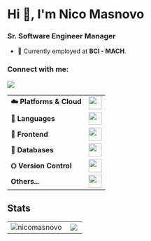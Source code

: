 <h1 align="left">Hi 👋, I'm Nico Masnovo</h1>
<h3 align="left">Sr. Software Engineer Manager</h3>

- 🏢 Currently employed at **BCI - MACH**.

<h3 align="left">Connect with me:</h3>

<a href="https://linkedin.com/in/nicolás-masnovo"><img src="https://img.shields.io/badge/LinkedIn-0077B5?style=for-the-badge&logo=linkedin&logoColor=white"></a>

<table>
    <tr>
        <td><b>☁️ Platforms & Cloud</b></td>
        <td><img height="30px" style="max-height:30px" src="https://skillicons.dev/icons?i=aws,docker,apple,linux,windows"/></td>
    </tr>
    <tr>
        <td><b>📖 Languages</b></td>
        <td><img height="30px" style="max-height:30px" src="https://skillicons.dev/icons?i=bash,js,ts,c,cpp,java" /></td>
    </tr>
    <tr>
        <td><b>📖 Frontend</b></td>
        <td><img height="30px" style="max-height:30px" src="https://skillicons.dev/icons?i=astro,angular,react,electron,html,css,less,sass," /></td>
    </tr>
    <tr>
        <td><b>💾 Databases</b></td>
        <td><img height="30px" style="max-height:30px" src="https://skillicons.dev/icons?i=mongodb,mysql,postgresql" /></td>
    </tr>
    <tr>
        <td><b>⛭ Version Control</b></td>
        <td><img height="30px" style="max-height:30px" src="https://skillicons.dev/icons?i=git,github,gitlab" /></td>
    </tr>
    <tr>
        <td><b>Others...</b></td>
        <td><img height="30px" style="max-height:30px" src="https://skillicons.dev/icons?i=nodejs,express,githubactions,ps,ai"/></td>
    </tr>
</table>


## Stats
<table>
    <tr>
        <td><img align="left" src="https://github-readme-stats.vercel.app/api/top-langs?username=nicomasnovo&show_icons=true&locale=en&layout=compact&theme=tokyonight" alt="nicomasnovo" />
              </td>
        <td>
    <img align="left" src="https://github-profile-summary-cards.vercel.app/api/cards/profile-details?username=nicomasnovo&theme=tokyonight"/>
        </td>
    </tr>
</table>

